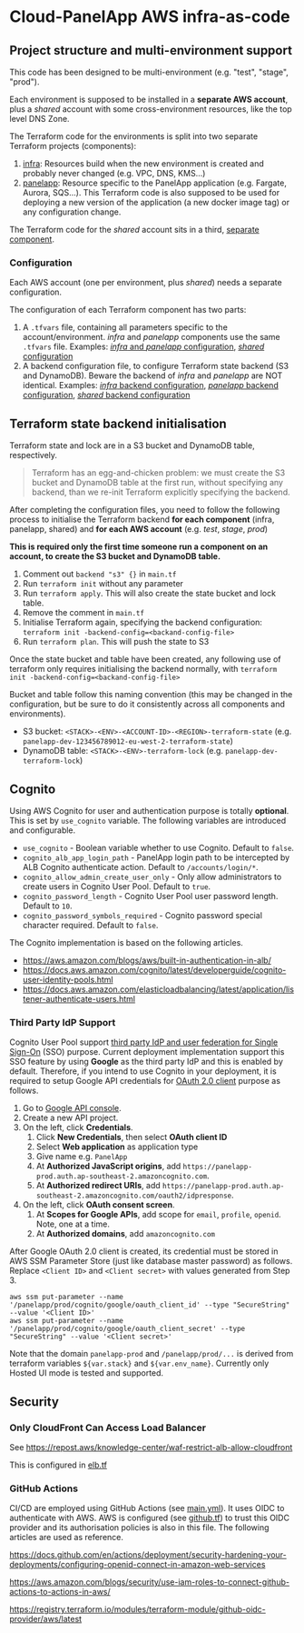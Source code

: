 # Cloud-PanelApp AWS infra-as-code

## Project structure and multi-environment support

This code has been designed to be multi-environment (e.g. "test", "stage", "prod").

Each environment is supposed to be installed in a **separate AWS account**, plus a *shared* account with some 
cross-environment resources, like the top level DNS Zone.

The Terraform code for the environments is split into two separate Terraform projects (components):

1. [infra](terraform/infra): Resources build when the new environment is created and probably never changed (e.g. VPC, DNS, KMS...)
2. [panelapp](terraform/panelapp): Resource specific to the PanelApp application (e.g. Fargate, Aurora, SQS...).
    This Terraform code is also supposed to be used for deploying a new version of the application (a new docker image tag)
    or any configuration change.
    
The Terraform code for the *shared* account sits in a third, [separate component](terraform/shared).

### Configuration

Each AWS account (one per environment, plus *shared*) needs a separate configuration.

The configuration of each Terraform component has two parts:

1. A `.tfvars` file, containing all parameters specific to the account/environment.
    *infra* and *panelapp* components use the same `.tfvars` file.
    Examples:
    [*infra* and *panelapp* configuration](terraform/terraform-example.tfvars), 
    [*shared* configuration](terraform/shared/terraform-shared-example.tfvars)
2. A backend configuration file, to configure Terraform state backend (S3 and DynamoDB). Beware the backend of *infra* 
    and *panelapp* are NOT identical.
    Examples:
    [*infra* backend configuration](terraform/infra/backend-infra-example.conf),
    [*panelapp* backend configuration](terraform/panelapp/backend-panelapp-example.conf),
    [*shared* backend configuration](terraform/shared/backend-shared-example.conf)

## Terraform state backend initialisation

Terraform state and lock are in a S3 bucket and DynamoDB table, respectively.

> Terraform has an egg-and-chicken problem: we must create the S3 bucket and DynamoDB table at the first run,
> without specifying any backend, than we re-init Terraform explicitly specifying the backend.

After completing the configuration files, you need to follow the following process to initialise the Terraform backend
**for each component** (infra, panelapp, shared) and **for each AWS account** (e.g. *test*, *stage*, *prod*)


**This is required only the first time someone run a component on an account, to create the S3 bucket and DynamoDB table.**

1. Comment out  `backend "s3" {}` in `main.tf` 
2. Run `terraform init` without any parameter
3. Run `terraform apply`. This will also create the state bucket and lock table.
4. Remove the comment in `main.tf`
5. Initialise Terraform again, specifying the backend configuration:
    `terraform init -backend-config=<backand-config-file>` 
6. Run `terraform plan`. This will push the state to S3

Once the state bucket and table have been created, any following use of terraform only requires initialising the backend
normally, with  `terraform init -backend-config=<backand-config-file>` 

Bucket and table follow this naming convention (this may be changed in the configuration, but be sure to do it consistently 
across all components and environments).

* S3 bucket: `<STACK>-<ENV>-<ACCOUNT-ID>-<REGION>-terraform-state` (e.g. `panelapp-dev-123456789012-eu-west-2-terraform-state`)
* DynamoDB table: `<STACK>-<ENV>-terraform-lock` (e.g. `panelapp-dev-terraform-lock`)

## Cognito

Using AWS Cognito for user and authentication purpose is totally **optional**. This is set by `use_cognito` variable. The following variables are introduced and configurable.

* `use_cognito` - Boolean variable whether to use Cognito. Default to `false`.
* `cognito_alb_app_login_path` - PanelApp login path to be intercepted by ALB Cognito authenticate action. Default to `/accounts/login/*`.
* `cognito_allow_admin_create_user_only` - Only allow administrators to create users in Cognito User Pool. Default to `true`.
* `cognito_password_length` - Cognito User Pool user password length. Default to `10`.
* `cognito_password_symbols_required` - Cognito password special character required. Default to `false`.

The Cognito implementation is based on the following articles.

* https://aws.amazon.com/blogs/aws/built-in-authentication-in-alb/
* https://docs.aws.amazon.com/cognito/latest/developerguide/cognito-user-identity-pools.html
* https://docs.aws.amazon.com/elasticloadbalancing/latest/application/listener-authenticate-users.html

### Third Party IdP Support

Cognito User Pool support [third party IdP and user federation for Single Sign-On](https://docs.aws.amazon.com/cognito/latest/developerguide/cognito-user-pools-identity-federation.html) (SSO) purpose. Current deployment implementation support this SSO feature by using **Google** as the third party IdP and this is enabled by default. Therefore, if you intend to use Cognito in your deployment, it is required to setup Google API credentials for [OAuth 2.0 client](https://support.google.com/googleapi/answer/6158849) purpose as follows.

1. Go to [Google API console](https://console.developers.google.com/).
2. Create a new API project.
3. On the left, click **Credentials**.
    1. Click **New Credentials**, then select **OAuth client ID**
    2. Select **Web application** as application type
    3. Give name e.g. `PanelApp`
    4. At **Authorized JavaScript origins**, add `https://panelapp-prod.auth.ap-southeast-2.amazoncognito.com`.
    5. At **Authorized redirect URIs**, add `https://panelapp-prod.auth.ap-southeast-2.amazoncognito.com/oauth2/idpresponse`.
4. On the left, click **OAuth consent screen**.
    1. At **Scopes for Google APIs**, add scope for `email`, `profile`, `openid`. Note, one at a time.
    2. At **Authorized domains**, add `amazoncognito.com`

After Google OAuth 2.0 client is created, its credential must be stored in AWS SSM Parameter Store (just like database master password) as follows. Replace `<Client ID>` and `<Client secret>` with values generated from Step 3.

```
aws ssm put-parameter --name '/panelapp/prod/cognito/google/oauth_client_id' --type "SecureString" --value '<Client ID>'
aws ssm put-parameter --name '/panelapp/prod/cognito/google/oauth_client_secret' --type "SecureString" --value '<Client secret>'
```

Note that the domain `panelapp-prod` and `/panelapp/prod/...` is derived from terraform variables `${var.stack}` and `${var.env_name}`. Currently only Hosted UI mode is tested and supported.

## Security

### Only CloudFront Can Access Load Balancer

See https://repost.aws/knowledge-center/waf-restrict-alb-allow-cloudfront

This is configured in [elb.tf](terraform/panelapp/elb.tf)

### GitHub Actions

CI/CD are employed using GitHub Actions (see [main.yml](../.github/workflows/main.yml)).  It uses OIDC to authenticate
with AWS.  AWS is configured (see [github.tf](terraform/infra/github.tf)) to trust this OIDC provider and its
authorisation policies is also in this file.  The following articles are used as
reference.

https://docs.github.com/en/actions/deployment/security-hardening-your-deployments/configuring-openid-connect-in-amazon-web-services

https://aws.amazon.com/blogs/security/use-iam-roles-to-connect-github-actions-to-actions-in-aws/

https://registry.terraform.io/modules/terraform-module/github-oidc-provider/aws/latest
